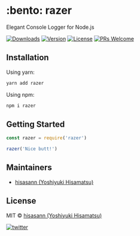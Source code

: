 <p align="center">
  <h1>:bento: razer</h1>
  <span>Elegant Console Logger for Node.js</span>
</p>

  <a href="https://www.npmjs.com/package/razer"><img src="https://badgen.net/npm/dm/razer" alt="Downloads"></a>
  <a href="https://www.npmjs.com/package/razer"><img src="https://badgen.net/npm/v/razer" alt="Version"></a>
  <a href="https://www.npmjs.com/package/razer"><img src="https://badgen.net/npm/license/razer" alt="License"></a>
[![PRs Welcome](https://img.shields.io/badge/PRs-welcome-brightgreen.svg)](https://reactjs.org/docs/how-to-contribute.html#your-first-pull-request)


## Installation

Using yarn:

```bash
yarn add razer
```

Using npm:

```bash
npm i razer
```


## Getting Started

```js
const razer = require('razer')

razer('Nice butt!')
```


## Maintainers

- [hisasann (Yoshiyuki Hisamatsu)](https://github.com/hisasann)

## License

MIT © [hisasann (Yoshiyuki Hisamatsu)](https://github.com/hisasann)

<a href="https://twitter.com/hisasann"><img src="https://badgen.net/twitter/follow/hisasann" alt="twitter"></a>
